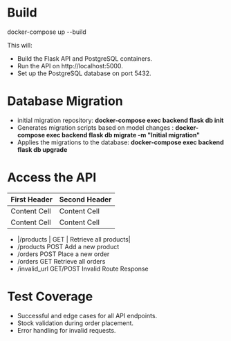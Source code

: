 # Build 
docker-compose up --build                                               

This will:

*   Build the Flask API and PostgreSQL containers.
*   Run the API on http://localhost:5000.
*   Set up the PostgreSQL database on port 5432.

# Database Migration
*   initial migration repository: **docker-compose exec backend flask db init**                               
*    Generates migration scripts based on model changes : **docker-compose exec backend flask db migrate -m "Initial migration"**
*    Applies the migrations to the database: **docker-compose exec backend flask db upgrade**                            

# Access the API
| First Header  | Second Header |
| ------------- | ------------- |
| Content Cell  | Content Cell  |
| Content Cell  | Content Cell  |

*   |/products      |	    GET	        | Retrieve all products|
*   /products	    POST	    Add a new product
*   /orders	        POST	    Place a new order
*   /orders	        GET	        Retrieve all orders
*   /invalid_url    GET/POST    Invalid Route Response

# Test Coverage

*   Successful and edge cases for all API endpoints.
*   Stock validation during order placement.
*   Error handling for invalid requests.
